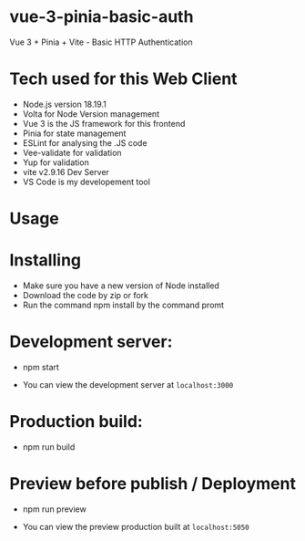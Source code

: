 # vue-3-pinia-basic-auth

Vue 3 + Pinia + Vite - Basic HTTP Authentication

# Tech used for this Web Client

- Node.js version 18.19.1
- Volta for Node Version management
- Vue 3 is the JS framework for this frontend
- Pinia for state management
- ESLint for analysing the .JS code
- Vee-validate for validation
- Yup for validation
- vite v2.9.16 Dev Server
- VS Code is my developement tool

# Usage

# Installing

- Make sure you have a new version of Node installed
- Download the code by zip or fork
- Run the command npm install by the command promt

# Development server:

- npm start

- You can view the development server at `localhost:3000`

# Production build:

- npm run build

# Preview before publish / Deployment

- npm run preview

- You can view the preview production built at `localhost:5050`


